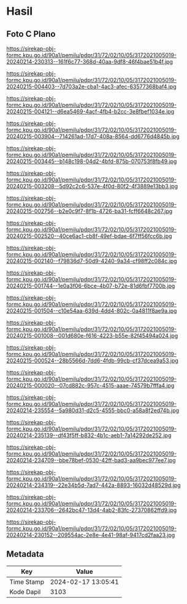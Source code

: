 # Hasil

## Foto C Plano

https://sirekap-obj-formc.kpu.go.id/90a1/pemilu/pdpr/31/72/02/10/05/3172021005019-20240214-230313--161f6c77-368d-40aa-9df8-46f4bae51b4f.jpg

https://sirekap-obj-formc.kpu.go.id/90a1/pemilu/pdpr/31/72/02/10/05/3172021005019-20240215-004403--7d703a2e-cba1-4ac3-afec-63577368baf4.jpg

https://sirekap-obj-formc.kpu.go.id/90a1/pemilu/pdpr/31/72/02/10/05/3172021005019-20240215-004121--d6ea5469-4acf-4fb4-b2cc-3e8fbef1034e.jpg

https://sirekap-obj-formc.kpu.go.id/90a1/pemilu/pdpr/31/72/02/10/05/3172021005019-20240215-003904--714261ad-17d7-408a-8564-dd6776d4845b.jpg

https://sirekap-obj-formc.kpu.go.id/90a1/pemilu/pdpr/31/72/02/10/05/3172021005019-20240215-003445--b148c198-04d2-4bfd-875b-070753f8fb49.jpg

https://sirekap-obj-formc.kpu.go.id/90a1/pemilu/pdpr/31/72/02/10/05/3172021005019-20240215-003208--5d92c2c6-537e-4f0d-80f2-4f3889e13bb3.jpg

https://sirekap-obj-formc.kpu.go.id/90a1/pemilu/pdpr/31/72/02/10/05/3172021005019-20240215-002756--b2e0c9f7-8f1b-4726-ba31-fcff6648c267.jpg

https://sirekap-obj-formc.kpu.go.id/90a1/pemilu/pdpr/31/72/02/10/05/3172021005019-20240215-002520--40ce6ac1-cb8f-49ef-bdae-6f7ff56fcc6b.jpg

https://sirekap-obj-formc.kpu.go.id/90a1/pemilu/pdpr/31/72/02/10/05/3172021005019-20240215-002140--f79836d7-50d9-4240-9a34-cf98ff2c084c.jpg

https://sirekap-obj-formc.kpu.go.id/90a1/pemilu/pdpr/31/72/02/10/05/3172021005019-20240215-001744--1e0a3f06-6bce-4b07-b72e-81d6fbf7700b.jpg

https://sirekap-obj-formc.kpu.go.id/90a1/pemilu/pdpr/31/72/02/10/05/3172021005019-20240215-001504--c10e54aa-639d-4dd4-802c-0a4811f8ae9a.jpg

https://sirekap-obj-formc.kpu.go.id/90a1/pemilu/pdpr/31/72/02/10/05/3172021005019-20240215-001008--001d680e-f616-4223-b55e-82f45494a024.jpg

https://sirekap-obj-formc.kpu.go.id/90a1/pemilu/pdpr/31/72/02/10/05/3172021005019-20240215-000524--28b5566d-7dd6-4fdb-99cb-cf37dcea9a53.jpg

https://sirekap-obj-formc.kpu.go.id/90a1/pemilu/pdpr/31/72/02/10/05/3172021005019-20240215-000020--07cd882c-957c-4515-aaae-74579b7fffa4.jpg

https://sirekap-obj-formc.kpu.go.id/90a1/pemilu/pdpr/31/72/02/10/05/3172021005019-20240214-235554--5a980d31-d2c5-4555-bbc0-a58a8f2ed74b.jpg

https://sirekap-obj-formc.kpu.go.id/90a1/pemilu/pdpr/31/72/02/10/05/3172021005019-20240214-235139--df43f5ff-b832-4b1c-aeb1-7a14292de252.jpg

https://sirekap-obj-formc.kpu.go.id/90a1/pemilu/pdpr/31/72/02/10/05/3172021005019-20240214-234709--bbe78bef-0530-42ff-bad3-aa9bec977ee7.jpg

https://sirekap-obj-formc.kpu.go.id/90a1/pemilu/pdpr/31/72/02/10/05/3172021005019-20240214-234319--22e34b5d-7ad7-442a-8893-16032d48529d.jpg

https://sirekap-obj-formc.kpu.go.id/90a1/pemilu/pdpr/31/72/02/10/05/3172021005019-20240214-233706--2642bc47-13d4-4ab2-83fc-27370862ffd9.jpg

https://sirekap-obj-formc.kpu.go.id/90a1/pemilu/pdpr/31/72/02/10/05/3172021005019-20240214-230152--209554ac-2e8e-4e41-98af-9417cd2faa23.jpg


## Metadata

| Key        | Value               |
| ---------- | ------------------- |
| Time Stamp | 2024-02-17 13:05:41 |
| Kode Dapil | 3103                |




